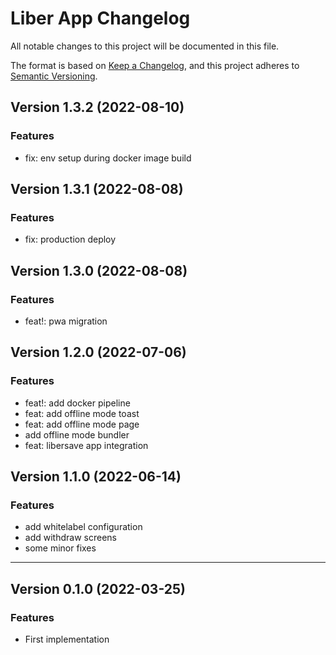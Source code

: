 # Liber App Changelog
All notable changes to this project will be documented in this file.

The format is based on [Keep a Changelog](https://keepachangelog.com/en/1.0.0/),
and this project adheres to [Semantic Versioning](https://semver.org/spec/v2.0.0.html).

## Version 1.3.2 (2022-08-10)
### Features
* fix: env setup during docker image build

## Version 1.3.1 (2022-08-08)
### Features
* fix: production deploy

## Version 1.3.0 (2022-08-08)
### Features
* feat!: pwa migration

## Version 1.2.0 (2022-07-06)
### Features
* feat!: add docker pipeline
* feat: add offline mode toast
* feat: add offline mode page
* add offline mode bundler
* feat: libersave app integration

## Version 1.1.0 (2022-06-14)
### Features
* add whitelabel configuration
* add withdraw screens
* some minor fixes

******
## Version 0.1.0 (2022-03-25)

### Features
- First implementation
